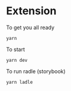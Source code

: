 # Extension

To get you all ready

`yarn`

To start

`yarn dev`

To run radle (storybook)

`yarn ladle`
